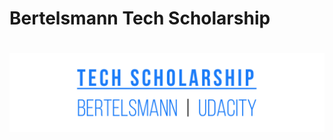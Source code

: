 # Bertelsmann Tech Scholarship

<h1 align="center">
  <img src="assets/images/bertelsmann.jpg" alt="Bertelsmann Tech Scholarship">
</h1>